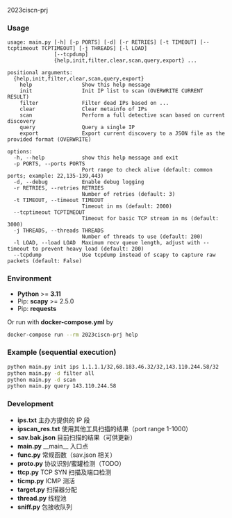2023ciscn-prj

### Usage

```
usage: main.py [-h] [-p PORTS] [-d] [-r RETRIES] [-t TIMEOUT] [--tcptimeout TCPTIMEOUT] [-j THREADS] [-l LOAD]
               [--tcpdump]
               {help,init,filter,clear,scan,query,export} ...

positional arguments:
  {help,init,filter,clear,scan,query,export}
    help                Show this help message
    init                Init IP list to scan (OVERWRITE CURRENT RESULT)
    filter              Filter dead IPs based on ...
    clear               Clear metainfo of IPs
    scan                Perform a full detective scan based on current discovery
    query               Query a single IP
    export              Export current discovery to a JSON file as the provided format (OVERWRITE)

options:
  -h, --help            show this help message and exit
  -p PORTS, --ports PORTS
                        Port range to check alive (default: common ports; example: 22,135-139,443)
  -d, --debug           Enable debug logging
  -r RETRIES, --retries RETRIES
                        Number of retries (default: 3)
  -t TIMEOUT, --timeout TIMEOUT
                        Timeout in ms (default: 2000)
  --tcptimeout TCPTIMEOUT
                        Timeout for basic TCP stream in ms (default: 3000)
  -j THREADS, --threads THREADS
                        Number of threads to use (default: 200)
  -l LOAD, --load LOAD  Maximum recv queue length, adjust with --timeout to prevent heavy load (default: 200)
  --tcpdump             Use tcpdump instead of scapy to capture raw packets (default: False)
```

### Environment

- **Python** >=  **3.11**
- Pip: **scapy** >= 2.5.0
- Pip: **requests**

Or run with **docker-compose.yml** by

```bash
docker-compose run --rm 2023ciscn-prj help
```

### Example (sequential execution)

```bash
python main.py init ips 1.1.1.1/32,68.183.46.32/32,143.110.244.58/32
python main.py -d filter all
python main.py -d scan
python main.py query 143.110.244.58
```

### Development

- **ips.txt**        主办方提供的 IP 段
- **ipscan_res.txt**       使用其他工具扫描的结果（port range 1-1000）
- **sav.bak.json**        目前扫描的结果（可供更新）
- **main.py**        \_\_main\_\_ 入口点
- **func.py**        常规函数（sav.json 相关）
- **proto.py**        协议识别/蜜罐检测（TODO）
- **ttcp.py**        TCP SYN 扫描及端口检测
- **ticmp.py**        ICMP 测活
- **target.py**        扫描器分配
- **thread.py**        线程池
- **sniff.py**        包接收队列